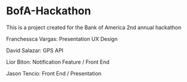 # BofA-Hackathon
This is a project created for the Bank of America 2nd annual hackathon

Franchessca Vargas: Presentation UX Design

David Salazar: GPS API

Lior Biton: Notification Feature / Front End

Jason Tencio: Front End / Presentation
